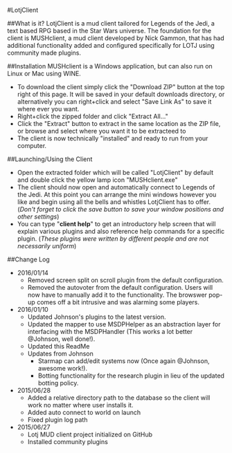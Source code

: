 #LotjClient

##What is it?
LotjClient is a mud client tailored for Legends of the Jedi, a text based RPG based in the Star Wars universe. The foundation for the client is MUSHclient, a mud client developed by Nick Gammon, that has had additional functionality added and configured specifically for LOTJ using community made plugins.

##Installation
MUSHclient is a Windows application, but can also run on Linux or Mac using WINE. 
- To download the client simply click the "Download ZIP" button at the top right of this page. It will be saved in your default downloads directory, or alternatively you can right+click and select "Save Link As" to save it where ever you want.
- Right+click the zipped folder and click "Extract All..."
- Click the "Extract" button to extract in the same location as the ZIP file, or browse and select where you want it to be extracteed to
- The client is now technically "installed" and ready to run from your computer.

##Launching/Using the Client
- Open the extracted folder which will be called "LotjClient" by default and double click the yellow lamp icon "MUSHclient.exe"
- The client should now open and automatically connect to Legends of the Jedi. At this point you can arrange the mini windows however you like and begin using all the bells and whistles LotjClient has to offer. (*Don't forget to click the save button to save your window positions and other settings*)
- You can type "**client help**" to get an introductory help screen that will explain various plugins and also reference help commands for a specific plugin. (*These plugins were written by different people and are not necessarily uniform*)

##Change Log
- 2016/01/14
  - Removed screen split on scroll plugin from the default configuration.
  - Removed the autovoter from the default configuration. Users will now have to manually add it to the functionality. The browswer pop-up comes off a bit intrusive and was alarming some players.
- 2016/01/10 
  - Updated Johnson's plugins to the latest version. 
  - Updated the mapper to use MSDPHelper as an abstraction layer for interfacing with the MSDPHandler (This works a lot better @Johnson, well done!).
  - Updated this ReadMe
  - Updates from Johnson
    - Starmap can add/edit systems now (Once again @Johnson, awesome work!).
    - Botting functionality for the research plugin in lieu of the updated botting policy.
- 2015/06/28
  - Added a relative directory path to the database so the client will work no matter where user installs it.
  - Added auto connect to world on launch
  - Fixed plugin log path
- 2015/06/27
  - Lotj MUD client project initialized on GitHub
  - Installed community plugins
